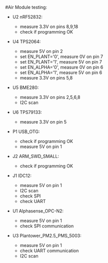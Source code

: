 #Air Module testing:

* U2 nRF52832:
	* measure 3.3V on pins 8,9,18
	* check if programming OK
	
* U4 TPS2064:
	* measure 5V on pin 2
	* set EN_PLANT='0', measure 0V on pin 7
	* set EN_PLANT='1', measure 5V on pin 7
	* set EN_ALPHA='0', measure 0V on pin 6
	* set EN_ALPHA='1', measure 5V on pin 6
	* measure 3.3V on pins 5,8
	
* U5 BME280:
	* measure 3.3V on pins 2,5,6,8
	* I2C scan
	
* U6 TPS79133:
	* measure 3.3V on pin 5
	
* P1 USB_OTG:
	* check if programming OK
	* measure 5V on pin 1
	
* J2 ARM_SWD_SMALL:
	* check if programming OK
	
* J1 IDC12:
	* measure 5V on pin 1
	* I2C scan
	* check SPI
	* check UART
	
* U1 Alphasense_OPC-N2:
	* measure 5V on pin 1
	* check SPI communication
	
* U3 Plantower_PM2.5_PMS_5003:
	* measure 5V on pin 1
	* check UART communication
	* I2C scan
